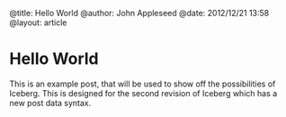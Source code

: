 @title: Hello World
@author: John Appleseed
@date: 2012/12/21 13:58
@layout: article

# Hello World

This is an example post, that will be used to show off the possibilities of Iceberg.
This is designed for the second revision of Iceberg which has a new post data syntax.

